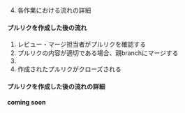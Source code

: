 4. 各作業における流れの詳細
#### プルリクを作成した後の流れ <br>
   1. レビュー・マージ担当者がプルリクを確認する <br>
   2. プルリクの内容が適切である場合、親branchにマージする
   3. 
   4. 作成されたプルリクがクローズされる


#### プルリクを作成した後の流れの詳細 <br>
  **coming soon**
